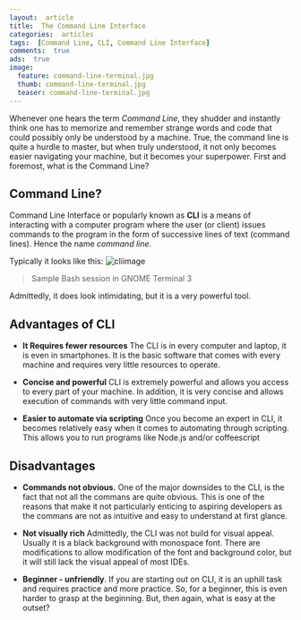 ```yaml
---
layout:  article
title:  The Command Line Interface
categories:  articles
tags:  [Command Line, CLI, Command Line Interface]
comments:  true
ads:  true
image:
  feature: command-line-terminal.jpg
  thumb: command-line-terminal.jpg
  teaser: command-line-terminal.jpg
---
```


Whenever one hears the term *Command Line*, they shudder and instantly think one has to memorize and remember strange words and code that could possibly only be understood by a machine. True, the command line is quite a hurdle to master, but when truly understood, it not only becomes easier navigating your machine, but it becomes your superpower. First and foremost, what is the Command Line?

## Command Line?

Command Line Interface or popularly known as **CLI** is a means of interacting with a computer program where the user (or client) issues commands to the program in the form of successive lines of text (command lines). Hence the name *command line*.

Typically it looks like this:
![cliimage](https://upload.wikimedia.org/wikipedia/commons/thumb/2/29/Linux_command-line._Bash._GNOME_Terminal._screenshot.png/300px-Linux_command-line._Bash._GNOME_Terminal._screenshot.png)
> Sample Bash session in GNOME Terminal 3

Admittedly, it does look intimidating, but it is a very powerful tool.

## Advantages of CLI

+ **It Requires fewer resources**
	The CLI is in every computer and laptop, it is even in smartphones. It is the basic software that comes with every machine and requires very little resources to operate.


+ **Concise and powerful**
	CLI is extremely powerful and allows you access to every part of your machine. In addition, it is very concise and allows execution of commands with very little command input.


+ **Easier to automate via scripting**
	Once you become an expert in CLI, it becomes relatively easy when it comes to automating through scripting. This allows you to run programs like Node.js and/or coffeescript


## Disadvantages

+ **Commands not obvious.**
	One of the major downsides to the CLI, is the fact that not all the commans are quite obvious. This is one of the reasons that make it not particularly enticing to aspiring developers as the commans are not as intuitive and easy to understand at first glance.


+ **Not visually rich**
	Admittedly, the CLI was not build for visual appeal. Usually it is a black background with monospace font. There are modifications to allow modification of the font and background color, but it will still lack the visual appeal of most IDEs.


+ **Beginner - unfriendly**.
	If you are starting out on CLI, it is an uphill task and requires practice and more practice. So, for a beginner, this is even harder to grasp at the beginning. But, then again, what is easy at the outset?



